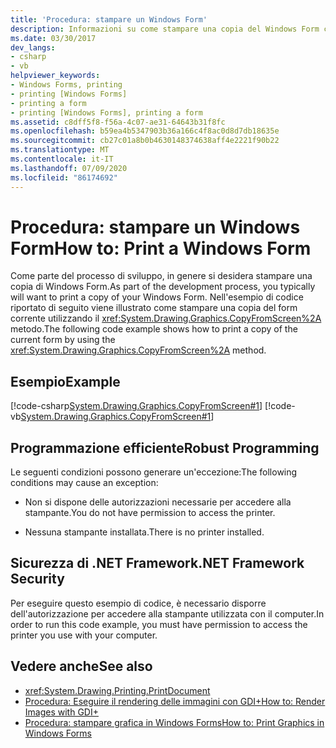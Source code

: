 ```yaml
---
title: 'Procedura: stampare un Windows Form'
description: Informazioni su come stampare una copia del Windows Form corrente a livello di codice usando il metodo CopyFromScreen.
ms.date: 03/30/2017
dev_langs:
- csharp
- vb
helpviewer_keywords:
- Windows Forms, printing
- printing [Windows Forms]
- printing a form
- printing [Windows Forms], printing a form
ms.assetid: c8dff5f8-f56a-4c07-ae31-64643b31f8fc
ms.openlocfilehash: b59ea4b5347903b36a166c4f8ac0d8d7db18635e
ms.sourcegitcommit: cb27c01a8b0b4630148374638aff4e2221f90b22
ms.translationtype: MT
ms.contentlocale: it-IT
ms.lasthandoff: 07/09/2020
ms.locfileid: "86174692"
---
```

# <a name="how-to-print-a-windows-form"></a><span data-ttu-id="8ed7c-103">Procedura: stampare un Windows Form</span><span class="sxs-lookup"><span data-stu-id="8ed7c-103">How to: Print a Windows Form</span></span>
<span data-ttu-id="8ed7c-104">Come parte del processo di sviluppo, in genere si desidera stampare una copia di Windows Form.</span><span class="sxs-lookup"><span data-stu-id="8ed7c-104">As part of the development process, you typically will want to print a copy of your Windows Form.</span></span> <span data-ttu-id="8ed7c-105">Nell'esempio di codice riportato di seguito viene illustrato come stampare una copia del form corrente utilizzando il <xref:System.Drawing.Graphics.CopyFromScreen%2A> metodo.</span><span class="sxs-lookup"><span data-stu-id="8ed7c-105">The following code example shows how to print a copy of the current form by using the <xref:System.Drawing.Graphics.CopyFromScreen%2A> method.</span></span>  
  
## <a name="example"></a><span data-ttu-id="8ed7c-106">Esempio</span><span class="sxs-lookup"><span data-stu-id="8ed7c-106">Example</span></span>  
 [!code-csharp[System.Drawing.Graphics.CopyFromScreen#1](~/samples/snippets/csharp/VS_Snippets_Winforms/System.Drawing.Graphics.CopyFromScreen/CS/Form1.cs#1)]
 [!code-vb[System.Drawing.Graphics.CopyFromScreen#1](~/samples/snippets/visualbasic/VS_Snippets_Winforms/System.Drawing.Graphics.CopyFromScreen/VB/Form1.vb#1)]  
  
## <a name="robust-programming"></a><span data-ttu-id="8ed7c-107">Programmazione efficiente</span><span class="sxs-lookup"><span data-stu-id="8ed7c-107">Robust Programming</span></span>  
 <span data-ttu-id="8ed7c-108">Le seguenti condizioni possono generare un'eccezione:</span><span class="sxs-lookup"><span data-stu-id="8ed7c-108">The following conditions may cause an exception:</span></span>  
  
- <span data-ttu-id="8ed7c-109">Non si dispone delle autorizzazioni necessarie per accedere alla stampante.</span><span class="sxs-lookup"><span data-stu-id="8ed7c-109">You do not have permission to access the printer.</span></span>  
  
- <span data-ttu-id="8ed7c-110">Nessuna stampante installata.</span><span class="sxs-lookup"><span data-stu-id="8ed7c-110">There is no printer installed.</span></span>  
  
## <a name="net-framework-security"></a><span data-ttu-id="8ed7c-111">Sicurezza di .NET Framework</span><span class="sxs-lookup"><span data-stu-id="8ed7c-111">.NET Framework Security</span></span>  
 <span data-ttu-id="8ed7c-112">Per eseguire questo esempio di codice, è necessario disporre dell'autorizzazione per accedere alla stampante utilizzata con il computer.</span><span class="sxs-lookup"><span data-stu-id="8ed7c-112">In order to run this code example, you must have permission to access the printer you use with your computer.</span></span>  
  
## <a name="see-also"></a><span data-ttu-id="8ed7c-113">Vedere anche</span><span class="sxs-lookup"><span data-stu-id="8ed7c-113">See also</span></span>

- <xref:System.Drawing.Printing.PrintDocument>
- [<span data-ttu-id="8ed7c-114">Procedura: Eseguire il rendering delle immagini con GDI+</span><span class="sxs-lookup"><span data-stu-id="8ed7c-114">How to: Render Images with GDI+</span></span>](how-to-render-images-with-gdi.md)
- [<span data-ttu-id="8ed7c-115">Procedura: stampare grafica in Windows Forms</span><span class="sxs-lookup"><span data-stu-id="8ed7c-115">How to: Print Graphics in Windows Forms</span></span>](how-to-print-graphics-in-windows-forms.md)
